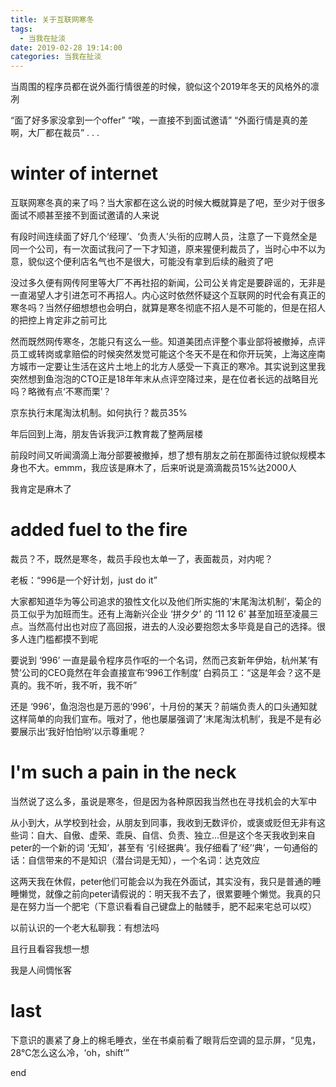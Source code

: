 ```yaml
---
title: 关于互联网寒冬
tags:
  - 当我在扯淡
date: 2019-02-28 19:14:00
categories: 当我在扯淡
---
```


当周围的程序员都在说外面行情很差的时候，貌似这个2019年冬天的风格外的凛冽
<!-- more -->

“面了好多家没拿到一个offer”
“唉，一直接不到面试邀请”
“外面行情是真的差啊，大厂都在裁员”
.
.
.
# winter of internet

互联网寒冬真的来了吗？当大家都在这么说的时候大概就算是了吧，至少对于很多面试不顺甚至接不到面试邀请的人来说

有段时间连续面了好几个‘经理’、‘负责人’头衔的应聘人员，注意了一下竟然全是同一个公司，有一次面试我问了一下才知道，原来猩便利裁员了，当时心中不以为意，貌似这个便利店名气也不是很大，可能没有拿到后续的融资了吧

没过多久便有网传阿里等大厂不再社招的新闻，公司公关肯定是要辟谣的，无非是一直渴望人才引进怎可不再招人。内心这时依然怀疑这个互联网的时代会有真正的寒冬吗？当然仔细想想也会明白，就算是寒冬彻底不招人是不可能的，但是在招人的把控上肯定非之前可比

然而既然网传寒冬，怎能只有这么一些。知道美团点评整个事业部将被撤掉，点评员工或转岗或拿赔偿的时候突然发觉可能这个冬天不是在和你开玩笑，上海这座南方城市一定要让生活在这片土地上的北方人感受一下真正的寒冷。其实说到这里我突然想到鱼泡泡的CTO正是18年年末从点评空降过来，是在位者长远的战略目光吗？略微有点‘不寒而栗’？

京东执行末尾淘汰机制。如何执行？裁员35%

年后回到上海，朋友告诉我沪江教育裁了整两层楼

前段时间又听闻滴滴上海分部要被撤掉，想了想有朋友之前在那面待过貌似规模本身也不大。emmm，我应该是麻木了，后来听说是滴滴裁员15%达2000人

我肯定是麻木了

# added fuel to the fire

裁员？不，既然是寒冬，裁员手段也太单一了，表面裁员，对内呢？

老板：“996是一个好计划，just do it”

大家都知道华为等公司追求的狼性文化以及他们所实施的‘末尾淘汰机制’，菊企的员工似乎为加班而生。还有上海新兴企业 ‘拼夕夕’ 的 ‘11 12 6’ 甚至加班至凌晨三点。当然高付出也对应了高回报，进去的人没必要抱怨太多毕竟是自己的选择。很多人连门槛都摸不到呢

要说到 ‘996’ 一直是最令程序员作呕的一个名词，然而己亥新年伊始，杭州某‘有赞’公司的CEO竟然在年会直接宣布‘996工作制度’
白鸦员工：“这是年会？这不是真的。我不听，我不听，我不听”

还是 ‘996’，鱼泡泡也是万恶的‘996’，十月份的某天？前端负责人的口头通知就这样简单的向我们宣布。哦对了，他也屡屡强调了‘末尾淘汰机制’，我是不是有必要展示出‘我好怕怕哟’以示尊重呢？

# I'm such a pain in the neck

当然说了这么多，虽说是寒冬，但是因为各种原因我当然也在寻找机会的大军中

从小到大，从学校到社会，从朋友到同事，我收到无数评价，或褒或贬但无非有这些词：自大、自傲、虚荣、乖戾、自信、负责、独立...但是这个冬天我收到来自peter的一个新的词 ‘无知’，甚至有 ‘引经据典’。我仔细看了‘经’‘典’，一句通俗的话：自信带来的不是知识（潜台词是无知），一个名词：达克效应

这两天我在休假，peter他们可能会以为我在外面试，其实没有，我只是普通的睡睡懒觉，就像之前向peter请假说的：明天我不去了，很累要睡个懒觉。我真的只是在努力当一个肥宅（下意识看看自己键盘上的骷髅手，肥不起来宅总可以哎）

以前认识的一个老大私聊我：有想法吗

且行且看容我想一想

我是人间惆怅客

# last

下意识的裹紧了身上的棉毛睡衣，坐在书桌前看了眼背后空调的显示屏，“见鬼，28°C怎么这么冷，‘oh，shift’”

end
